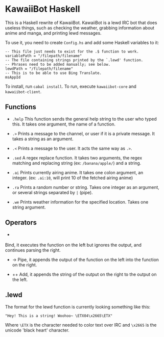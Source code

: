 KawaiiBot Haskell
=================

This is a Haskell rewrite of KawaiiBot.
KawaiiBot is a lewd IRC bot that does useless things, such as checking the weather, grabbing information about anime and manga, and printing lewd messages.

To use it, you need to create `Config.hs` and add some Haskell variables to it:
```
-- This file just needs to exist for the .$ function to work.
variablePath = "/filepath/filename"
-- The file containing strings printed by the `.lewd' function.
-- Phrases need to be added manually; see below.
lewdPath = "/filepath/filename"
-- This is to be able to use Bing Translate.
msAppId
```

To install, run `cabal install`.
To run, execute `kawaiibot-core` and `kawaiibot-client`.

## Functions
* `.help`
This function sends the general help string to the user who typed this.
It takes one argument, the name of a function.

* `.>`
Prints a message to the channel, or user if it is a private message.
It takes a string as an argument.

* `.<`
Prints a message to the user.
It acts the same way as `.>`.

* `.sed`
A regex replace function.
It takes two arguments, the regex matching and replacing string (ex: `/banana/apple/`) and a string.

* `.ai`
Prints currently airing anime.
It takes one colon argument, an integer. (ex: `.ai:10`, will print 10 of the fetched airing anime)

* `.ra`
Prints a random number or string.
Takes one integer as an argument, or several strings separated by `|` (pipe).

* `.we`
Prints weather information for the specified location.
Takes one string argument.

## Operators
* >>
Bind, it executes the function on the left but ignores the output, and continues parsing the right.

* ->
Pipe, it appends the output of the function on the left into the function on the right.

* ++
Add, it appends the string of the output on the right to the output on the left.

## .lewd
The format for the lewd function is currently looking something like this:
```
"Hey! This is a string! Woohoo~ \ETX04\x2665\ETX"
```
Where `\ETX` is the character needed to color text over IRC and `\x2665` is the unicode 'black heart' character.
